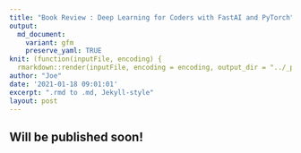 ```yaml
---
title: "Book Review : Deep Learning for Coders with FastAI and PyTorch"
output:
  md_document:
    variant: gfm
    preserve_yaml: TRUE
knit: (function(inputFile, encoding) {
  rmarkdown::render(inputFile, encoding = encoding, output_dir = "../_posts") })
author: "Joe"
date: '2021-01-18 09:01:01'
excerpt: ".rmd to .md, Jekyll-style"
layout: post
---
```


## Will be published soon!
